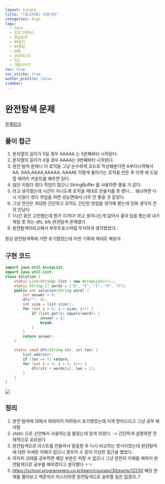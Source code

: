 ```yaml
---
layout: single
title: "[알고리즘] 모음사전"
categories: Algo
tags:
  - Java
  - 프로그래머스
  - 연습문제
  - 99일지
  - 99클럽
  - 항해
  - 코딩테스트
  - TIL
  - 개발스터디
toc: true
toc_sticky: true
author_profile: false
sidebar:
---
```

# 완전탐색 문제

[문제링크](https://school.programmers.co.kr/learn/courses/30/lessons/84512)

## 풀이 접근

1. 문자열의 길이가 5일 경우 AAAAA 는 5번째부터 시작된다.
2. 문자열의 길이가 4일 경우 AAAA는 9번째부터 시작된다.
3. 완전 탐색 문제니 이 로직을 그냥 순수하게 코드로 작성해본다면 A부터시작해서 AA, AAA,AAAA,AAAAA, AAAAE 이렇게 돌아가는 로직을 만든 후 타켓 에 도달할 때까지 카운트를 해주면 된다.
4. 일단 지웠다 썼다 작업이 많으니 StringBuffer 를 사용하면 좋을 거 같다.
5. 라고 생각했는데 시간이 지나도록 로직을 제대로 만들지를 못 했다.... 왜냐하면 다시 지웠다 썼다 작업을 하면 성능면에서 너무 안 좋을 것 같았다.
6. 그냥 연산은 최대한 간단하고 로직도 간단한 방법을 생각해 봤는데 진짜 생각이 전혀 안났다
7. 1시간 동안 고민했는데 뭔가 이거다! 하고 생각나는게 없어서 결국 답을 봤는데 내가 제일 못 하는 dfs, bfs 완전탐색 문제였다.
8. 완전탐색이라고해서 부루트포스처럼 무식하게 생각했었다..

항상 완전탐색쪽에 가면 포기했었는데 이번 기회에 제대로 해보자

## 구현 코드 

```java
import java.util.ArrayList;
import java.util.List;
class Solution {
    static List<String> list = new ArrayList<>();;
    static String [] words = {"A", "E", "I", "O", "U"};
    public int solution(String word) {
        int answer = 0;
        dfs("", 0);
        int size = list.size();
        for (int i = 0; i < size; i++) {
            if (list.get(i).equals(word)) {
                answer = i;
                break;
            }
        }
        return answer;
    }

    static void dfs(String str, int len) {
        list.add(str);
        if (len == 5) return;
        for (int i = 0; i < 5; i++) {
            dfs(str + words[i], len + 1);
        }
    }
}
```

![](https://i.imgur.com/7fm1NPz.png)

## 정리

1. 완전 탐색에 대해서 여태까지 어려워서 포기했었는데 이제 받아드리고 그냥 공부 해야함 
2. static 으로 선언해서 사용하는걸 몰랐는데 알게 되었다. -> 간단하게 설명하면 전체적으로 공유된다.
3. 완전탐색으로 리스트를 만들어서 탈출한 후 다시 비교하는 방식이였는데 완전탐색에 대한 자세한 이해가 없으니 경우의 수 같이 이상한 접근을 했었다.
4. 어차피 코테를 공부하면 해당 부분은 피할 수 없으니 그냥 완전히 이해될 때까지 완전탐색으로 공부를 해야겠다고 생각했다 ㅜㅜ
5. https://school.programmers.co.kr/learn/courses/30/parts/12230 해당 문제를 풀어보고 백준까지 마스터하면 완전탐색으로 슬퍼할 일은 없겠지..?

